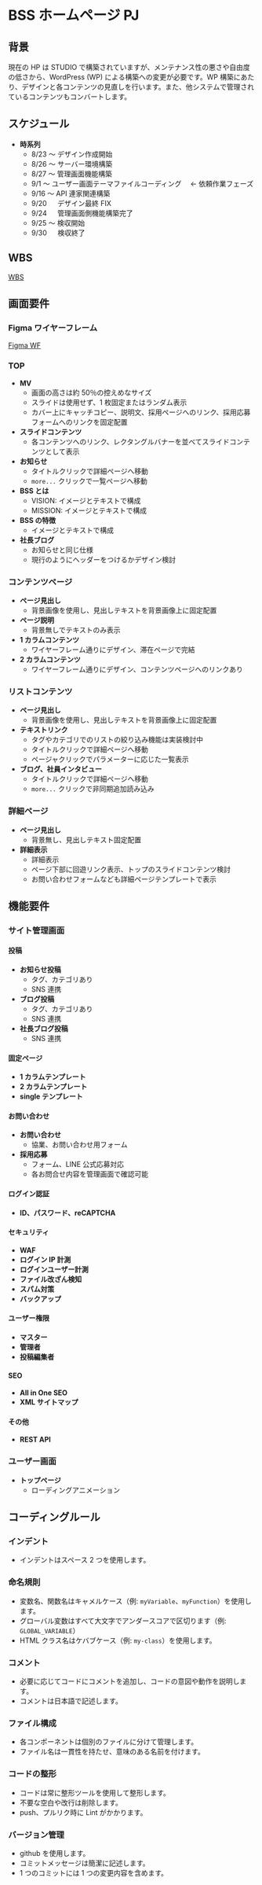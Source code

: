 # BSS ホームページ PJ

## 背景

現在の HP は STUDIO で構築されていますが、メンテナンス性の悪さや自由度の低さから、WordPress (WP) による構築への変更が必要です。WP 構築にあたり、デザインと各コンテンツの見直しを行います。また、他システムで管理されているコンテンツもコンバートします。

## スケジュール

- **時系列**
  - 8/23 ～ デザイン作成開始
  - 8/26 ～ サーバー環境構築
  - 8/27 ～ 管理画面機能構築
  - 9/1 ～ ユーザー画面テーマファイルコーディング　 ← 依頼作業フェーズ
  - 9/16 ～ API 連家関連構築
  - 9/20 　 デザイン最終 FIX
  - 9/24 　 管理画面側機能構築完了
  - 9/25 ～ 検収開始
  - 9/30 　 検収終了

## WBS

[WBS](https://example.com)

## 画面要件

### Figma ワイヤーフレーム

[Figma WF](https://www.figma.com/design/5dsaebeFHc0DzbZV9qBrAf/BSS%E3%80%80HP%E3%83%AF%E3%82%A4%E3%83%A4%E3%83%BC%E3%83%95%E3%83%AC%E3%83%BC%E3%83%A0?node-id=0-1&t=VhEHZI7noiRxMT9v-1)

### TOP

- **MV**
  - 画面の高さは約 50％の控えめなサイズ
  - スライドは使用せず、1 枚固定またはランダム表示
  - カバー上にキャッチコピー、説明文、採用ページへのリンク、採用応募フォームへのリンクを固定配置
- **スライドコンテンツ**
  - 各コンテンツへのリンク、レクタングルバナーを並べてスライドコンテンツとして表示
- **お知らせ**
  - タイトルクリックで詳細ページへ移動
  - `more...` クリックで一覧ページへ移動
- **BSS とは**
  - VISION: イメージとテキストで構成
  - MISSION: イメージとテキストで構成
- **BSS の特徴**
  - イメージとテキストで構成
- **社長ブログ**
  - お知らせと同じ仕様
  - 現行のようにヘッダーをつけるかデザイン検討

### コンテンツページ

- **ページ見出し**
  - 背景画像を使用し、見出しテキストを背景画像上に固定配置
- **ページ説明**
  - 背景無しでテキストのみ表示
- **1 カラムコンテンツ**
  - ワイヤーフレーム通りにデザイン、滞在ページで完結
- **2 カラムコンテンツ**
  - ワイヤーフレーム通りにデザイン、コンテンツページへのリンクあり

### リストコンテンツ

- **ページ見出し**
  - 背景画像を使用し、見出しテキストを背景画像上に固定配置
- **テキストリンク**
  - タグやカテゴリでのリストの絞り込み機能は実装検討中
  - タイトルクリックで詳細ページへ移動
  - ページャクリックでパラメーターに応じた一覧表示
- **ブログ、社員インタビュー**
  - タイトルクリックで詳細ページへ移動
  - `more...` クリックで非同期追加読み込み

### 詳細ページ

- **ページ見出し**
  - 背景無し、見出しテキスト固定配置
- **詳細表示**
  - 詳細表示
  - ページ下部に回遊リンク表示、トップのスライドコンテンツ検討
  - お問い合わせフォームなども詳細ページテンプレートで表示

## 機能要件

### サイト管理画面

#### 投稿

- **お知らせ投稿**
  - タグ、カテゴリあり
  - SNS 連携
- **ブログ投稿**
  - タグ、カテゴリあり
  - SNS 連携
- **社長ブログ投稿**
  - SNS 連携

#### 固定ページ

- **1 カラムテンプレート**
- **2 カラムテンプレート**
- **single テンプレート**

#### お問い合わせ

- **お問い合わせ**
  - 協業、お問い合わせ用フォーム
- **採用応募**
  - フォーム、LINE 公式応募対応
  - 各お問合せ内容を管理画面で確認可能

#### ログイン認証

- **ID、パスワード、reCAPTCHA**

#### セキュリティ

- **WAF**
- **ログイン IP 計測**
- **ログインユーザー計測**
- **ファイル改ざん検知**
- **スパム対策**
- **バックアップ**

#### ユーザー権限

- **マスター**
- **管理者**
- **投稿編集者**

#### SEO

- **All in One SEO**
- **XML サイトマップ**

#### その他

- **REST API**

### ユーザー画面

- **トップページ**
  - ローディングアニメーション

## コーディングルール

### インデント

- インデントはスペース 2 つを使用します。

### 命名規則

- 変数名、関数名はキャメルケース（例: `myVariable`、`myFunction`）を使用します。
- グローバル変数はすべて大文字でアンダースコアで区切ります（例: `GLOBAL_VARIABLE`）
- HTML クラス名はケバブケース（例: `my-class`）を使用します。

### コメント

- 必要に応じてコードにコメントを追加し、コードの意図や動作を説明します。
- コメントは日本語で記述します。

### ファイル構成

- 各コンポーネントは個別のファイルに分けて管理します。
- ファイル名は一貫性を持たせ、意味のある名前を付けます。

### コードの整形

- コードは常に整形ツールを使用して整形します。
- 不要な空白や改行は削除します。
- push、プルリク時に Lint がかかります。

### バージョン管理

- github を使用します。
- コミットメッセージは簡潔に記述します。
- 1 つのコミットには 1 つの変更内容を含めます。

